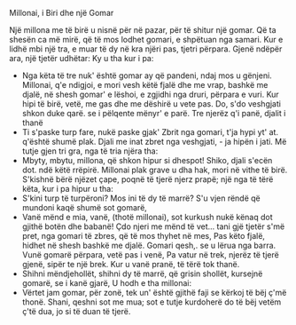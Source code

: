Millonai, i Biri dhe një Gomar

Një millona me të birë
u nisnë për në pazar,
për të shitur një gomar.
Që ta shesën ca më mirë,
që të mos lodhet gomari,
e shpëtuan nga samari.
Kur e lidhë mbi një tra,
e muar të dy në kra
njëri pas, tjetri përpara.
Gjenë ndëpër ara,
një tjetër udhëtar:
Ky u tha
kur i pa:
- Nga këta të tre nuk' është gomar
ay që pandeni,
ndaj mos u gënjeni.
Millonai, q'e ndigjoi,
e mori vesh këtë fjalë
dhe me vrap, bashkë me djalë,
në shesh gomar' e lëshoi,
e zgjidhi nga druri,
përpara e vuri.
Kur hipi të birë,
vetë, me gas
dhe me dëshirë
u vete pas.
Do, s'do veshgjati shkon duke qarë.
se i pëlqente mënyr' e parë.
Tre njerëz q'i panë,
djalit i thanë
- Ti s'paske turp fare, nukë paske gjak'
Zbrit nga gomari, t'ja hypi yt' at.
q'është shumë plak.
Djali me inat
zbret nga veshgjati, -
ja hipën i jati.
Më tutje gjen tri gra,
nga të tria njëra tha:
- Mbyty, mbytu, millona,
që shkon hipur si dhespot!
Shiko, djali s'ecën dot.
ndë këtë rrëpirë.
Millonai plak
grave u dha hak,
mori në vithe të birë.
S'kishnë bërë njëzet çape,
poqnë të tjerë njerz prapë;
një nga të tërë këta,
kur i pa hipur u tha:
- S'kini turp të turpëroni?
Mos ini të dy të marrë?
S'u vjen rëndë që mundoni
kaqë shumë sot gomarë,
- Vanë mënd e mia, vanë,
(thotë millonai), sot
kurkush nukë kënaq dot
gjithë botën dhe babanë!
Çdo njeri me mënd të vet...
tani gjë tjetër s'më pret,
nga gomari të zbres,
që të mos thyhet në mes,
Pas këto fjalë,
hidhet në shesh
bashkë me djalë.
Gomari qesh,.
se u lërua nga barra.
Vunë gomarë përpara,
vetë pas i venë,
Pa vatur në trek,
njerëz të tjerë gjenë,
sipër te një brek.
Kur u vanë pranë,
të tërë tok thanë.
- Shihni mëndjehollët,
shihni dy të marrë,
që grisin shollët,
kursejnë gomarë,
se i kanë gjarë,
U hodh e tha millonai:
- Vërtet jam gomar, për zonë,
tek un' është gjithë faji
se kërkoj të bëj ç'më thonë.
Shani, qeshni sot me mua;
sot e tutje kurdoherë
do të bëj vetëm ç'të dua,
jo si të duan të tjerë.